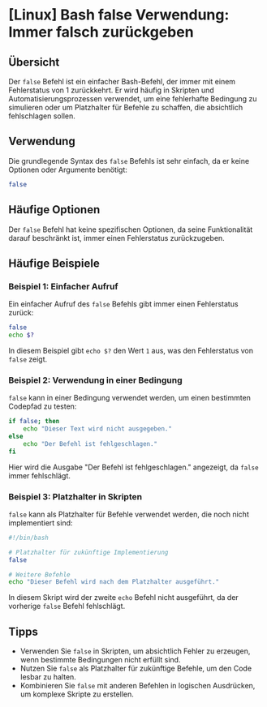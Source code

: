 # [Linux] Bash false Verwendung: Immer falsch zurückgeben

## Übersicht
Der `false` Befehl ist ein einfacher Bash-Befehl, der immer mit einem Fehlerstatus von 1 zurückkehrt. Er wird häufig in Skripten und Automatisierungsprozessen verwendet, um eine fehlerhafte Bedingung zu simulieren oder um Platzhalter für Befehle zu schaffen, die absichtlich fehlschlagen sollen.

## Verwendung
Die grundlegende Syntax des `false` Befehls ist sehr einfach, da er keine Optionen oder Argumente benötigt:

```bash
false
```

## Häufige Optionen
Der `false` Befehl hat keine spezifischen Optionen, da seine Funktionalität darauf beschränkt ist, immer einen Fehlerstatus zurückzugeben.

## Häufige Beispiele

### Beispiel 1: Einfacher Aufruf
Ein einfacher Aufruf des `false` Befehls gibt immer einen Fehlerstatus zurück:
```bash
false
echo $?
```
In diesem Beispiel gibt `echo $?` den Wert `1` aus, was den Fehlerstatus von `false` zeigt.

### Beispiel 2: Verwendung in einer Bedingung
`false` kann in einer Bedingung verwendet werden, um einen bestimmten Codepfad zu testen:
```bash
if false; then
    echo "Dieser Text wird nicht ausgegeben."
else
    echo "Der Befehl ist fehlgeschlagen."
fi
```
Hier wird die Ausgabe "Der Befehl ist fehlgeschlagen." angezeigt, da `false` immer fehlschlägt.

### Beispiel 3: Platzhalter in Skripten
`false` kann als Platzhalter für Befehle verwendet werden, die noch nicht implementiert sind:
```bash
#!/bin/bash

# Platzhalter für zukünftige Implementierung
false

# Weitere Befehle
echo "Dieser Befehl wird nach dem Platzhalter ausgeführt."
```
In diesem Skript wird der zweite `echo` Befehl nicht ausgeführt, da der vorherige `false` Befehl fehlschlägt.

## Tipps
- Verwenden Sie `false` in Skripten, um absichtlich Fehler zu erzeugen, wenn bestimmte Bedingungen nicht erfüllt sind.
- Nutzen Sie `false` als Platzhalter für zukünftige Befehle, um den Code lesbar zu halten.
- Kombinieren Sie `false` mit anderen Befehlen in logischen Ausdrücken, um komplexe Skripte zu erstellen.